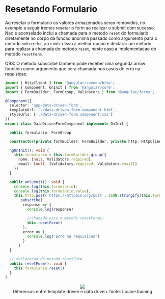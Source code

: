# Resetando Formulario

Ao resetar o formulario os valores armazenados serao removidos, no exemplo a seguir iremos resetar o form ao realizar o submit com sucesso. Nao e aconselado inclui a chamada para o metodo `reset` do formulario diretamente no corpo da funcao anonima passado como argumento para o metodo `subscribe`, ao invez disso a melhor opcao e declarar um metodo para realizar a chamada do metodo `reset`, neste caso a implementacao do metodo `resetForm`.

OBS: O metodo subscribe tambem pode receber uma segunda arrow function como argumento que sera chamada nos casos de erro na requisicao.

```typescript
import { HttpClient } from '@angular/common/http';
import { Component, OnInit } from '@angular/core';
import { FormBuilder, FormGroup, Validators } from '@angular/forms';

@Component({
  selector: 'app-data-driven-form',
  templateUrl: './data-driven-form.component.html',
  styleUrls: ['./data-driven-form.component.css']
})
export class DataDrivenFormComponent implements OnInit {

  public formulario: FormGroup

  constructor(private formBuilder: FormBuilder, private http: HttpClient) { }

  ngOnInit(): void {
    this.formulario = this.formBuilder.group({
      nome: [null, Validators.required],
      email: [null, [Validators.required, Validators.email]]
    })
  }

  public onSubmit(): void {
    console.log(this.formulario);
    console.log(this.formulario.value);
    this.http.post('https://httpbin.org/post', JSON.stringify(this.formulario.value))
      .subscribe(
        response => {
          console.log(response)

          //chamada para o metodo resetForm()
          this.resetForm()
        },
        error => {
          console.log('Erro na requisicao')
        }
      )
  }

  // declaracao do metodo resetForm
  public resetForm(): void {
    this.formulario.reset()
  }
}
```

<p align="center"> 
  <img src="img/resetando-formulario.gif"><br>
    Diferencas entre template driven e data driven. fonte: Loiane.training
</p>


